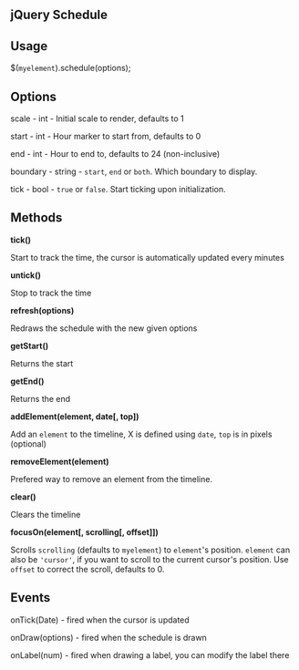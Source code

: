 jQuery Schedule
---------------

## Usage

$(`myelement`).schedule(options);

## Options

scale - int - Initial scale to render, defaults to 1

start - int - Hour marker to start from, defaults to 0

end - int - Hour to end to, defaults to 24 (non-inclusive)

boundary - string - `start`, `end` or `both`. Which boundary to display.

tick - bool - `true` or `false`. Start ticking upon initialization.

## Methods

**tick()**

Start to track the time, the cursor is automatically updated every minutes

**untick()**

Stop to track the time

**refresh(options)**

Redraws the schedule with the new given options

**getStart()**

Returns the start

**getEnd()**

Returns the end

**addElement(element, date[, top])**

Add an `element` to the timeline, X is defined using `date`, `top` is in pixels (optional)

**removeElement(element)**

Prefered way to remove an element from the timeline.

**clear()**

Clears the timeline

**focusOn(element[, scrolling[, offset]])**

Scrolls `scrolling` (defaults to `myelement`) to `element`'s position.
`element` can also be `'cursor'`, if you want to scroll to the current cursor's position.
Use `offset` to correct the scroll, defaults to 0.

## Events

onTick(Date) - fired when the cursor is updated

onDraw(options) - fired when the schedule is drawn

onLabel(num) - fired when drawing a label, you can modify the label there